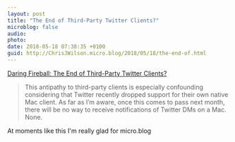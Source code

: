 ```yaml
---
layout: post
title: "The End of Third-Party Twitter Clients?"
microblog: false
audio: 
photo: 
date: 2018-05-18 07:38:35 +0100
guid: http://ChrisJWilson.micro.blog/2018/05/18/the-end-of.html
---
```

[Daring Fireball: The End of Third-Party Twitter Clients?](https://daringfireball.net/2018/05/the_end_of_third_party_twitter_clients)

> This antipathy to third-party clients is especially confounding considering that Twitter recently dropped support for their own native Mac client. As far as I’m aware, once this comes to pass next month, there will be no way to receive notifications of Twitter DMs on a Mac. None. 

At moments like this I'm really glad for micro.blog
